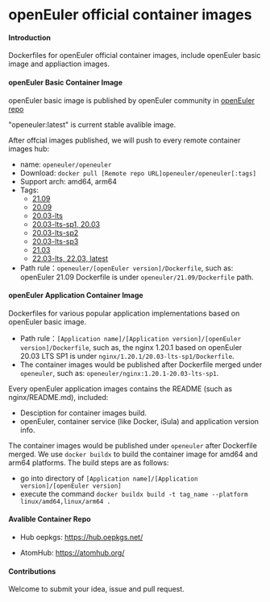 # openEuler official container images

#### Introduction

Dockerfiles for openEuler official container images, include openEuler basic image and appliaction images.


#### openEuler Basic Container Image

openEuler basic image is published by openEuler community in [openEuler repo](https://repo.openeuler.org)


"openeuler:latest" is current stable avalible image.

After offcial images published, we will push to every remote container images hub:

- name: `openeuler/openeuler`
- Download: `docker pull [Remote repo URL]openeuler/openeuler[:tags]`
- Support arch: amd64, arm64
- Tags:
    - [21.09](https://repo.openeuler.org/openEuler-21.09/docker_img/)
    - [20.09](https://repo.openeuler.org/openEuler-20.09/docker_img/)
    - [20.03-lts](https://repo.openeuler.org/openEuler-20.03-LTS/)
    - [20.03-lts-sp1, 20.03](https://repo.openeuler.org/openEuler-20.03-LTS-SP1/docker_img/)
    - [20.03-lts-sp2](https://repo.openeuler.org/openEuler-20.03-LTS-SP2/docker_img/)
    - [20.03-lts-sp3](https://repo.openeuler.org/openEuler-20.03-LTS-SP3/docker_img/)
    - [21.03](https://repo.openeuler.org/openEuler-21.03/docker_img/)
    - [22.03-lts, 22.03, latest](https://repo.openeuler.org/openEuler-22.03-LTS/docker_img/)
- Path rule：`openeuler/[openEuler version]/Dockerfile`,
such as: openEuler 21.09 Dockerfile is under `openeuler/21.09/Dockerfile` path.

#### openEuler Application Container Image

Dockerfiles for various popular application implementations based on openEuler basic image.

- Path rule：`[Application name]/[Application version]/[openEuler version]/Dockerfile`,
such as, the nginx 1.20.1 based on openEuler 20.03 LTS SP1 is under `nginx/1.20.1/20.03-lts-sp1/Dockerfile`.
- The container images would be published after Dockerfile merged under `openeuler`,
such as: `openeuler/nginx:1.20.1-20.03-lts-sp1`.

Every openEuler application images contains the README (such as nginx/README.md), included:

- Desciption for container images build.
- openEuler, container service (like Docker, iSula) and application version info.

The container images would be published under `openeuler` after Dockerfile merged. We use `docker buildx` to build the container image for amd64 and arm64 platforms.
The build steps are as follows:
- go into directory of `[Application name]/[Application version]/[openEuler version]`
- execute the command `docker buildx build -t tag_name --platform linux/amd64,linux/arm64 .`

#### Avalible Container Repo

- Hub oepkgs: https://hub.oepkgs.net/

- AtomHub: https://atomhub.org/


#### Contributions

Welcome to submit your idea, issue and pull request.
